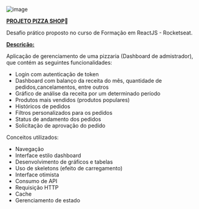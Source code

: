 ![image](https://github.com/user-attachments/assets/fb55c06f-dbb6-4555-a93b-dcca0bace3ca)

<strong><u>PROJETO PIZZA SHOP</u></strong>🍕

Desafio prático proposto no curso de Formação em ReactJS - Rocketseat. 

<strong><u>Descrição:</u></strong>

Aplicação de gerenciamento de uma pizzaria (Dashboard de admistrador), que contém as seguintes funcionalidades:

- Login com autenticação de token
- Dashboard com balanço da receita do mês, quantidade de pedidos,cancelamentos, entre outros
- Gráfico de análise da receita por um determinado período
- Produtos mais vendidos (produtos populares)
- Históricos de pedidos
- Filtros personalizados para os pedidos
- Status de andamento dos pedidos
- Solicitação de aprovação do pedido

Conceitos utilizados:

- Navegação
- Interface estilo dashboard
- Desenvolvimento de gráficos e tabelas
- Uso de skeletons (efeito de carregamento)
- Interface otimista
- Consumo de API
- Requisição HTTP
- Cache
- Gerenciamento de estado
